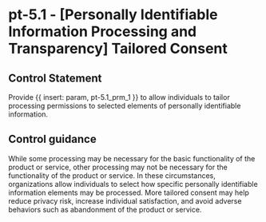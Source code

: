 # pt-5.1 - \[Personally Identifiable Information Processing and Transparency\] Tailored Consent

## Control Statement

Provide {{ insert: param, pt-5.1_prm_1 }} to allow individuals to tailor processing permissions to selected elements of personally identifiable information.

## Control guidance

While some processing may be necessary for the basic functionality of the product or service, other processing may not be necessary for the functionality of the product or service. In these circumstances, organizations allow individuals to select how specific personally identifiable information elements may be processed. More tailored consent may help reduce privacy risk, increase individual satisfaction, and avoid adverse behaviors such as abandonment of the product or service.
